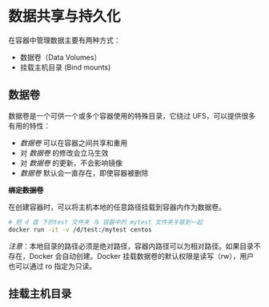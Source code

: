 # 数据共享与持久化

在容器中管理数据主要有两种方式：

- 数据卷（Data Volumes）
- 挂载主机目录 (Bind mounts)

## 数据卷

数据卷是一个可供一个或多个容器使用的特殊目录，它绕过 UFS，可以提供很多有用的特性：

- *数据卷* 可以在容器之间共享和重用
- 对 *数据卷* 的修改会立马生效
- 对 *数据卷* 的更新，不会影响镜像
- *数据卷* 默认会一直存在，即使容器被删除

~~**绑定数据卷**~~

在创建容器时，可以将主机本地的任意路径挂载到容器内作为数据卷。

```bash
# 把 d 盘 下的test 文件夹 与 容器中的 mytest 文件夹关联到一起
docker run -it -v /d/test:/mytest centos
```

*注意*：本地目录的路径必须是绝对路径，容器内路径可以为相对路径。如果目录不存在，Docker 会自动创建。Docker 挂载数据卷的默认权限是读写（rw），用户也可以通过 ro 指定为只读。

## 挂载主机目录